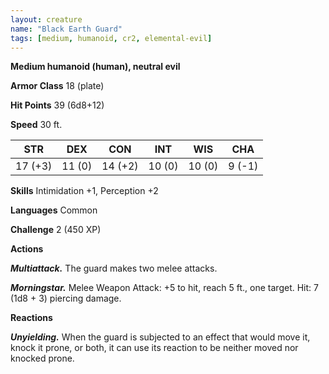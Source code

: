 ```yaml
---
layout: creature
name: "Black Earth Guard"
tags: [medium, humanoid, cr2, elemental-evil]
---
```


**Medium humanoid (human), neutral evil**

**Armor Class** 18 (plate)

**Hit Points** 39 (6d8+12)

**Speed** 30 ft.

|   STR   |   DEX   |   CON   |   INT   |   WIS   |   CHA   |
|:-----:|:-----:|:-----:|:-----:|:-----:|:-----:|
| 17 (+3) | 11 (0) | 14 (+2) | 10 (0) | 10 (0) | 9 (-1) |

**Skills** Intimidation +1, Perception +2

**Languages** Common

**Challenge** 2 (450 XP)

**Actions**

***Multiattack.*** The guard makes two melee attacks.

***Morningstar.*** Melee Weapon Attack: +5 to hit, reach 5 ft., one target. Hit: 7 (1d8 + 3) piercing damage.

**Reactions**

***Unyielding.*** When the guard is subjected to an effect that would move it, knock it prone, or both, it can use its reaction to be neither moved nor knocked prone.

